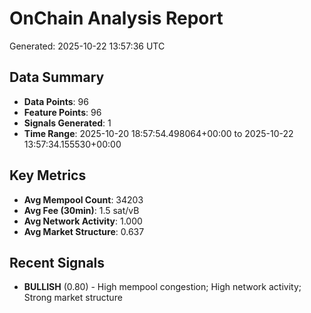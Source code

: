 # OnChain Analysis Report
Generated: 2025-10-22 13:57:36 UTC

## Data Summary
- **Data Points**: 96
- **Feature Points**: 96
- **Signals Generated**: 1
- **Time Range**: 2025-10-20 18:57:54.498064+00:00 to 2025-10-22 13:57:34.155530+00:00

## Key Metrics
- **Avg Mempool Count**: 34203
- **Avg Fee (30min)**: 1.5 sat/vB
- **Avg Network Activity**: 1.000
- **Avg Market Structure**: 0.637

## Recent Signals
- **BULLISH** (0.80) - High mempool congestion; High network activity; Strong market structure
